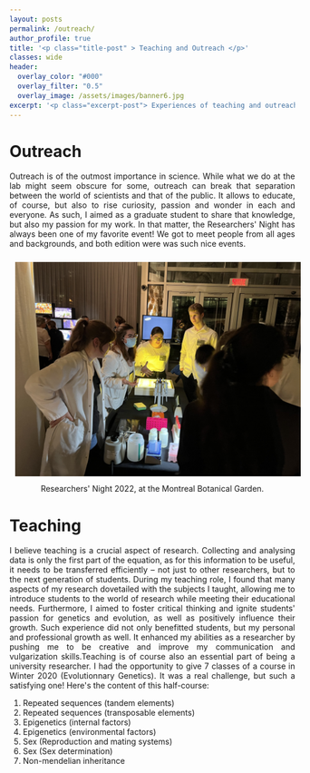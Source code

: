 ```yaml
---
layout: posts
permalink: /outreach/
author_profile: true
title: '<p class="title-post" > Teaching and Outreach </p>'
classes: wide
header:
  overlay_color: "#000"
  overlay_filter: "0.5"
  overlay_image: /assets/images/banner6.jpg
excerpt: '<p class="excerpt-post"> Experiences of teaching and outreach </p>' 
---
```



<h1>Outreach</h1>

<p align="justify">
Outreach is of the outmost importance in science. While what we do at the lab might seem obscure for some, outreach can break that separation between the world
of scientists and that of the public. It allows to educate, of course, but also to rise curiosity, passion and wonder in each and everyone. As such, I aimed as a graduate student to 
share that knowledge, but also my passion for my work. In that matter, the Researchers' Night has always been one of my favorite event! We got to meet people from all ages and backgrounds,
and both edition were was such nice events. 
</p>

<img-div>
<img style="Padding: 10px 10px 10px 10px;" width="750px" src="../assets/images/Night_Research.jpg" class="center"/>
<figcaption style="text-align: center">Researchers' Night 2022, at the Montreal Botanical Garden.</figcaption>
</img-div>

<h1>Teaching</h1>
<p align="justify">
I believe teaching is a crucial aspect of research. Collecting and analysing data is only the first part of the equation, as for this information to be useful, it needs to be transferred efficiently – not just to other researchers, but to the next generation of students. During my teaching role, I found that many aspects of my research dovetailed with the subjects I taught, allowing me to introduce students to the world of research while meeting their educational needs. Furthermore, I aimed to foster critical thinking and ignite students' passion for genetics and evolution, as well as positively influence their growth. Such experience did not only benefitted students, but my personal and professional growth as well. It enhanced my abilities as a researcher by pushing me to be creative and improve my communication and vulgarization skills.Teaching is of course also an essential part of being a university researcher. I had the opportunity to give 7 classes of a course in Winter 2020 (Evolutionnary Genetics). It was a real challenge, but such a satisfying one! Here's the content of this half-course: 

<ol>
<li>Repeated sequences (tandem elements)</li>
<li>Repeated sequences (transposable elements)</li>
<li>Epigenetics (internal factors)</li>
<li>Epigenetics (environmental factors)</li>
<li>Sex (Reproduction and mating systems)</li>
<li>Sex (Sex determination)</li>
<li>Non-mendelian inheritance</li>
</ol>
</p>
